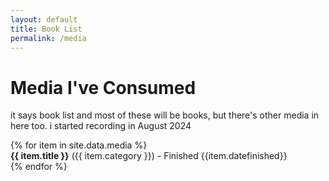 ```yaml
---
layout: default
title: Book List
permalink: /media
---
```


<h1>Media I've Consumed</h1>
<p>it says book list and most of these will be books, but there's other media in here too. i started recording in August 2024</p>
<div class="media-list">
  {% for item in site.data.media %}
  <div class="media-item" data-category="{{ item.category }}" title="{{ item.thoughts }}" datefinished = "{{item.datefinished}}">
    <strong>{{ item.title }}</strong> ({{ item.category }}) - Finished {{item.datefinished}}
  </div>
  {% endfor %}
</div>
